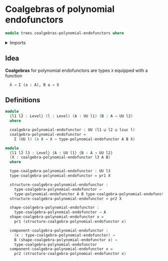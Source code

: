 # Coalgebras of polynomial endofunctors

```agda
module trees.coalgebras-polynomial-endofunctors where
```

<details><summary>Imports</summary>

```agda
open import foundation.dependent-pair-types
open import foundation.universe-levels

open import trees.polynomial-endofunctors
```

</details>

## Idea

**Coalgebras** for polynomial endofunctors are types `X` equipped with a
function

```text
  X → Σ (a : A), B a → X
```

## Definitions

```agda
module _
  {l1 l2 : Level} (l : Level) (A : UU l1) (B : A → UU l2)
  where

  coalgebra-polynomial-endofunctor : UU (l1 ⊔ l2 ⊔ lsuc l)
  coalgebra-polynomial-endofunctor =
    Σ (UU l) (λ X → X → type-polynomial-endofunctor A B X)

module _
  {l1 l2 l3 : Level} {A : UU l1} {B : A → UU l2}
  (X : coalgebra-polynomial-endofunctor l3 A B)
  where

  type-coalgebra-polynomial-endofunctor : UU l3
  type-coalgebra-polynomial-endofunctor = pr1 X

  structure-coalgebra-polynomial-endofunctor :
    type-coalgebra-polynomial-endofunctor →
    type-polynomial-endofunctor A B type-coalgebra-polynomial-endofunctor
  structure-coalgebra-polynomial-endofunctor = pr2 X

  shape-coalgebra-polynomial-endofunctor :
    type-coalgebra-polynomial-endofunctor → A
  shape-coalgebra-polynomial-endofunctor x =
    pr1 (structure-coalgebra-polynomial-endofunctor x)

  component-coalgebra-polynomial-endofunctor :
    (x : type-coalgebra-polynomial-endofunctor) →
    B (shape-coalgebra-polynomial-endofunctor x) →
    type-coalgebra-polynomial-endofunctor
  component-coalgebra-polynomial-endofunctor x =
    pr2 (structure-coalgebra-polynomial-endofunctor x)
```
